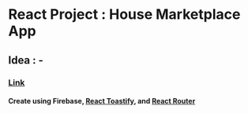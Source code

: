 # React Project : House Marketplace App

## Idea : -

### [Link](https://rizal-house-marketplace.vercel.app)

#### Create using Firebase, [React Toastify](https://fkhadra.github.io/react-toastify/introduction), and [React Router](https://reactrouter.com/en/main)
